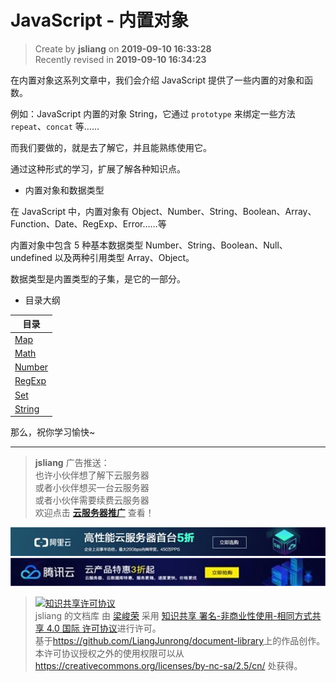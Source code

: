 JavaScript - 内置对象
===

> Create by **jsliang** on **2019-09-10 16:33:28**  
> Recently revised in **2019-09-10 16:34:23**

在内置对象这系列文章中，我们会介绍 JavaScript 提供了一些内置的对象和函数。

例如：JavaScript 内置的对象 String，它通过 `prototype` 来绑定一些方法 `repeat`、`concat` 等……

而我们要做的，就是去了解它，并且能熟练使用它。

通过这种形式的学习，扩展了解各种知识点。

* 内置对象和数据类型

在 JavaScript 中，内置对象有 Object、Number、String、Boolean、Array、Function、Date、RegExp、Error……等

内置对象中包含 5 种基本数据类型 Number、String、Boolean、Null、undefined 以及两种引用类型 Array、Object。

数据类型是内置类型的子集，是它的一部分。

* 目录大纲

| 目录 |
| --- |
| [Map](./Map/README.md) |
| [Math](./Math/README.md) |
| [Number](./Number/README.md) |
| [RegExp](./RegExp/README.md) |
| [Set](./Set/README.md) |
| [String](./String/README.md) |

那么，祝你学习愉快~

---

> **jsliang** 广告推送：  
> 也许小伙伴想了解下云服务器  
> 或者小伙伴想买一台云服务器  
> 或者小伙伴需要续费云服务器  
> 欢迎点击 **[云服务器推广](https://github.com/LiangJunrong/document-library/blob/master/other-library/Monologue/%E7%A8%B3%E9%A3%9F%E8%89%B0%E9%9A%BE.md)** 查看！

[![图](../../../public-repertory/img/z-small-seek-ali-3.jpg)](https://promotion.aliyun.com/ntms/act/qwbk.html?userCode=w7hismrh)
[![图](../../../public-repertory/img/z-small-seek-tencent-2.jpg)](https://cloud.tencent.com/redirect.php?redirect=1014&cps_key=49f647c99fce1a9f0b4e1eeb1be484c9&from=console)

> <a rel="license" href="http://creativecommons.org/licenses/by-nc-sa/4.0/"><img alt="知识共享许可协议" style="border-width:0" src="https://i.creativecommons.org/l/by-nc-sa/4.0/88x31.png" /></a><br /><span xmlns:dct="http://purl.org/dc/terms/" property="dct:title">jsliang 的文档库</span> 由 <a xmlns:cc="http://creativecommons.org/ns#" href="https://github.com/LiangJunrong/document-library" property="cc:attributionName" rel="cc:attributionURL">梁峻荣</a> 采用 <a rel="license" href="http://creativecommons.org/licenses/by-nc-sa/4.0/">知识共享 署名-非商业性使用-相同方式共享 4.0 国际 许可协议</a>进行许可。<br />基于<a xmlns:dct="http://purl.org/dc/terms/" href="https://github.com/LiangJunrong/document-library" rel="dct:source">https://github.com/LiangJunrong/document-library</a>上的作品创作。<br />本许可协议授权之外的使用权限可以从 <a xmlns:cc="http://creativecommons.org/ns#" href="https://creativecommons.org/licenses/by-nc-sa/2.5/cn/" rel="cc:morePermissions">https://creativecommons.org/licenses/by-nc-sa/2.5/cn/</a> 处获得。